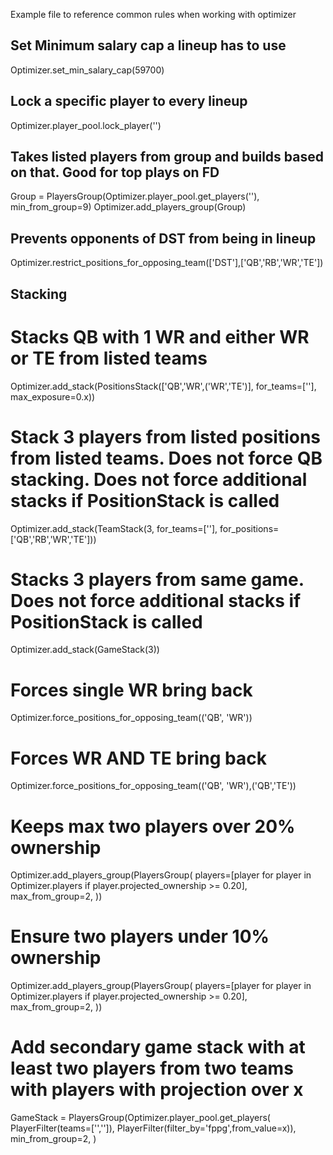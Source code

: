 Example file to reference common rules when working with optimizer

## Set Minimum salary cap a lineup has to use
Optimizer.set_min_salary_cap(59700)

## Lock a specific player to every lineup
Optimizer.player_pool.lock_player('')

## Takes listed players from group and builds based on that. Good for top plays on FD
Group = PlayersGroup(Optimizer.player_pool.get_players(''), 
        min_from_group=9)
Optimizer.add_players_group(Group)

## Prevents opponents of DST from being in lineup
Optimizer.restrict_positions_for_opposing_team(['DST'],['QB','RB','WR','TE'])

## Stacking
# Stacks QB with 1 WR and either WR or TE from listed teams
Optimizer.add_stack(PositionsStack(['QB','WR',('WR','TE')], for_teams=[''], max_exposure=0.x))

# Stack 3 players from listed positions from listed teams. Does not force QB stacking. Does not force additional stacks if PositionStack is called
Optimizer.add_stack(TeamStack(3, for_teams=[''], for_positions=['QB','RB','WR','TE']))

# Stacks 3 players from same game. Does not force additional stacks if PositionStack is called
Optimizer.add_stack(GameStack(3))

# Forces single WR bring back 
Optimizer.force_positions_for_opposing_team(('QB', 'WR'))

# Forces WR AND TE bring back
Optimizer.force_positions_for_opposing_team(('QB', 'WR'),('QB','TE'))

# Keeps max two players over 20% ownership
Optimizer.add_players_group(PlayersGroup(
        players=[player for player in Optimizer.players if player.projected_ownership >= 0.20],
        max_from_group=2,
))

# Ensure two players under 10% ownership
Optimizer.add_players_group(PlayersGroup(
        players=[player for player in Optimizer.players if player.projected_ownership >= 0.20],
        max_from_group=2,
    ))

# Add secondary game stack with at least two players from two teams with players with projection over x
GameStack = PlayersGroup(Optimizer.player_pool.get_players(
        PlayerFilter(teams=['','']),
        PlayerFilter(filter_by='fppg',from_value=x)),
        min_from_group=2,
    )
